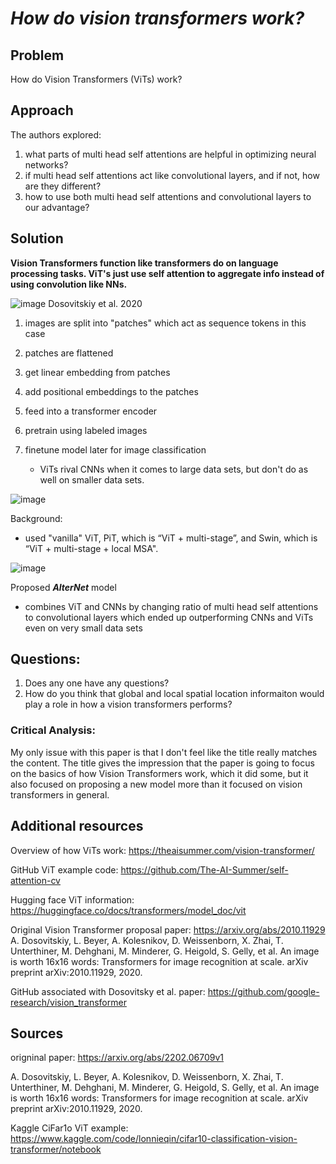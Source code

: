
# *How do vision transformers work?*

## Problem 

How do Vision Transformers (ViTs) work? 

## Approach

The authors explored:
1. what parts of multi head self attentions are helpful in optimizing neural networks?
2. if multi head self attentions act like convolutional layers, and if not, how are they different?
3. how to use both multi head self attentions and convolutional layers to our advantage?


## Solution

**Vision Transformers function like transformers do on language processing tasks. ViT's just use self attention to aggregate info instead of using convolution like NNs.**

![image](https://user-images.githubusercontent.com/64801054/197888096-7dd5e6be-e87c-49a6-80e6-1dd071271f56.png)
Dosovitskiy et al. 2020

1. images are split into "patches" which act as sequence tokens in this case
2. patches are flattened
3. get linear embedding from patches
4. add positional embeddings to the patches
5. feed into a transformer encoder
6. pretrain using labeled images
7. finetune model later for image classification

    - ViTs rival CNNs when it comes to large data sets, but don't do as well on smaller data sets.  

![image](https://user-images.githubusercontent.com/64801054/197905222-4ba2c073-f018-407b-aa5a-c556744b6566.png)


Background: 
- used "vanilla" ViT, PiT, which is “ViT + multi-stage”, and Swin, which is “ViT + multi-stage + local MSA".


![image](https://user-images.githubusercontent.com/64801054/197897709-cf550253-031d-4742-8e2d-7039804a98f8.png)

Proposed ***AlterNet*** model
- combines ViT and CNNs by changing ratio of multi head self attentions to convolutional layers which ended up outperforming CNNs and ViTs even on very small data sets


## Questions:

1. Does any one have any questions?
2. How do you think that global and local spatial location informaiton would play a role in how a vision transformers performs?   

### Critical Analysis: 

My only issue with this paper is that I don't feel like the title really matches the content. The title gives the impression that the paper is going to focus on the basics of how Vision Transformers work, which it did some, but it also focused on proposing a new model more than it focused on vision transformers in general. 

## Additional resources

Overview of how ViTs work: 
https://theaisummer.com/vision-transformer/

GitHub ViT example code:
https://github.com/The-AI-Summer/self-attention-cv

Hugging face ViT information:
https://huggingface.co/docs/transformers/model_doc/vit

Original Vision Transformer proposal paper: https://arxiv.org/abs/2010.11929
A. Dosovitskiy, L. Beyer, A. Kolesnikov, D. Weissenborn, X. Zhai, T. Unterthiner, M. Dehghani, M. Minderer, G. Heigold, S. Gelly, et al. An image is worth 16x16 words: Transformers for image recognition at scale. arXiv preprint arXiv:2010.11929, 2020.

GitHub associated with Dosovitsky et al. paper: 
https://github.com/google-research/vision_transformer

## Sources

origninal paper: https://arxiv.org/abs/2202.06709v1

A. Dosovitskiy, L. Beyer, A. Kolesnikov, D. Weissenborn, X. Zhai, T. Unterthiner, M. Dehghani, M. Minderer, G. Heigold, S. Gelly, et al. An image is worth 16x16 words: Transformers for image recognition at scale. arXiv preprint arXiv:2010.11929, 2020.

Kaggle CiFar1o ViT example:
https://www.kaggle.com/code/lonnieqin/cifar10-classification-vision-transformer/notebook

